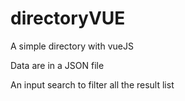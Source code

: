 # directoryVUE
A simple directory with vueJS

Data are in a JSON file

An input search to filter all the result list
